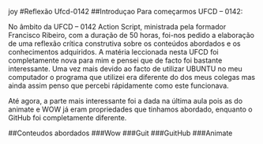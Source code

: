 joy
#Reflexão Ufcd-0142
##Introduçao
Para começarmos UFCD – 0142:

No âmbito da UFCD – 0142 Action Script, ministrada pela formador Francisco Ribeiro, com a duração de 50 horas, foi-nos pedido a elaboração de uma reflexão crítica construtiva sobre os conteúdos abordados e os conhecimentos adquiridos.
A matéria leccionada nesta UFCD foi completamente nova para mim e pensei que de facto foi bastante interessante. Uma vez mais devido ao facto de utilizar UBUNTU no meu computador o programa que utilizei era diferente do dos meus colegas mas ainda assim penso que percebi rápidamente como este funcionava.

Até agora, a parte mais interessante foi a dada na última aula pois as do animate e WOW já eram propriedades que tinhamos abordado, enquanto o GitHub foi completamente diferente.

##Conteudos abordados
###Wow
###Guit
###GuitHub
###Animate
